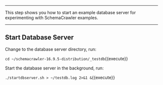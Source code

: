 -----

This step shows you how to start an example database server for experimenting with SchemaCrawler examples.

-----

## Start Database Server

Change to the database server directory, run:

`cd ~/schemacrawler-16.9.5-distribution/_testdb`{{execute}}

Start the database server in the background, run:

`./startdbserver.sh > ~/testdb.log 2>&1 &`{{execute}}
